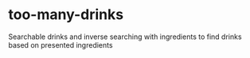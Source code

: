 # too-many-drinks
Searchable drinks and inverse searching with ingredients to find drinks based on presented ingredients
